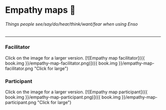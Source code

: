 # Empathy maps 🤔
###### Things people see/say/do/hear/think/want/fear when using Enso
---

### Facilitator
Click on the image for a larger version.
[![Empathy map facilitator]({{ book.img }}/empathy-map-facilitator.png)]({{ book.img }}/empathy-map-facilitator.png "Click for large")

### Participant
Click on the image for a larger version.
[![Empathy map participant]({{ book.img }}/empathy-map-participant.png)]({{ book.img }}/empathy-map-participant.png "Click for large")